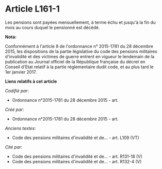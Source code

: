 # Article L161-1

Les pensions sont payées mensuellement, à terme échu et jusqu'à la fin du mois au cours duquel le pensionné est décédé.

**Nota:**

Conformément à l'article 8 de l'ordonnance n° 2015-1781 du 28 décembre 2015, les dispositions de la partie législative du
code des pensions militaires d'invalidité et des victimes de guerre entrent en vigueur le lendemain de la publication au
Journal officiel de la République française du décret en Conseil d'Etat relatif à la partie réglementaire dudit code, et au
plus tard le 1er janvier 2017.

**Liens relatifs à cet article**

_Codifié par_:

  - Ordonnance n°2015-1781 du 28 décembre 2015 - art.

_Créé par_:

  - Ordonnance n°2015-1781 du 28 décembre 2015 - art.

_Anciens textes_:

  - Code des pensions militaires d'invalidité et de... - art. L109 (VT)

_Cité par_:

  - Code des pensions militaires d'invalidité et de... - art. R131-18 (V)
  - Code des pensions militaires d'invalidité et de... - art. R132-4 (V)
